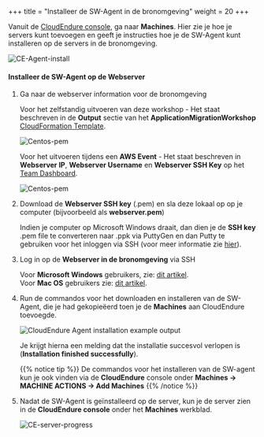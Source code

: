 +++
title = "Installeer de SW-Agent in de bronomgeving"
weight = 20
+++

Vanuit de <a href="https://console.cloudendure.com">CloudEndure console</a>, ga naar **Machines**. Hier zie je hoe je servers kunt toevoegen en geeft je instructies hoe je de SW-Agent kunt installeren op de servers in de bronomgeving. 

![CE-Agent-install](/ce/CE-Agent-install.png)


#### Installeer de SW-Agent op de Webserver

1. Ga naar de webserver information voor de bronomgeving

    Voor het zelfstandig uitvoeren van deze workshop - Het staat beschreven in de **Output** sectie van het **ApplicationMigrationWorkshop** <a href="https://us-west-2.console.aws.amazon.com/cloudformation/home?region=us-west-2#/" target="_blank">CloudFormation Template</a>.

    ![Centos-pem](/ce/webserver-self-paced-info.png)    

    Voor het uitvoeren tijdens een **AWS Event** - Het staat beschreven in **Webserver IP**, **Webserver Username** en **Webserver SSH Key** op het <a href="https://dashboard.eventengine.run/dashboard" target="_blank">Team Dashboard</a>.

    ![Centos-pem](/ce/Centos-pem.png)

1. Download de **Webserver SSH key** (.pem) en sla deze lokaal op op je computer (bijvoorbeeld als **webserver.pem**)  

    Indien je computer op Microsoft Windows draait, dan dien je de **SSH key** .pem file te converteren naar .ppk via PuttyGen en dan Putty te gebruiken voor het inloggen via SSH (voor meer informatie zie <a href="https://docs.aws.amazon.com/AWSEC2/latest/UserGuide/putty.html" target="_blank">hier</a>).  

2. Log in op de **Webserver in de bronomgeving** via SSH

    Voor **Microsoft Windows** gebruikers, zie: <a href="https://docs.aws.amazon.com/AWSEC2/latest/UserGuide/putty.html" target="_blank">dit artikel</a>.  
    Voor **Mac OS** gebruikers zie: <a href="https://docs.aws.amazon.com/quickstarts/latest/vmlaunch/step-2-connect-to-instance.html#sshclient" target="_blank">dit artikel</a>.

3. Run de commandos voor het downloaden en installeren van de SW-Agent, die je had gekopieëerd toen je de **Machines** aan CloudEndure toevoegde.

    ![CloudEndure Agent installation example output](/ce/CE-Agent-install-detailed.png)

    Je krijgt hierna een melding dat the installatie succesvol verlopen is (**Installation finished successfully**).
    
    {{% notice tip %}}
De commandos voor het installeren van de SW-agent kun je ook vinden via de **CloudEndure** console onder **Machines -> MACHINE ACTIONS -> Add Machines**
{{% /notice %}}

5. Nadat de SW-Agent is geïnstalleerd op de server, kun je de server zien in de **CloudEndure console** onder het **Machines** werkblad.

    ![CE-server-progress](/ce/CE-server-progress.png)


